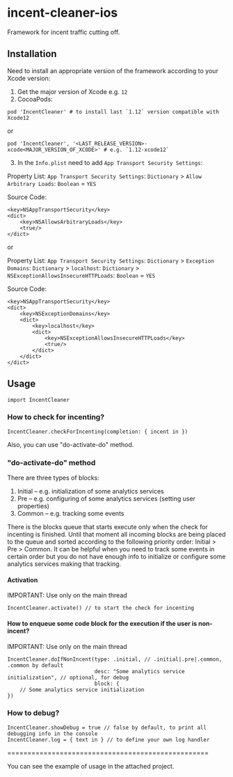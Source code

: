 # incent-cleaner-ios

Framework for incent traffic cutting off.

## Installation

Need to install an appropriate version of the framework according to your Xcode version:
1) Get the major version of Xcode e.g. `12`
2) CocoaPods:

```
pod 'IncentCleaner' # to install last `1.12` version compatible with Xcode12
```

or

```
pod 'IncentCleaner', '<LAST_RELEASE_VERSION>-xcode<MAJOR_VERSION_OF_XCODE>' # e.g. `1.12-xcode12`
```

3) In the `Info.plist` need to add `App Transport Security Settings`:

Property List:
`App Transport Security Settings`: `Dictionary` > `Allow Arbitrary Loads`: `Boolean` = `YES`

Source Code:
```
<key>NSAppTransportSecurity</key>
<dict>
    <key>NSAllowsArbitraryLoads</key>
    <true/>
</dict>
```

or

Property List:
`App Transport Security Settings`: `Dictionary` > `Exception Domains`: `Dictionary` > `localhost`: `Dictionary` > `NSExceptionAllowsInsecureHTTPLoads`: `Boolean` = `YES`

Source Code:
```
<key>NSAppTransportSecurity</key>
<dict>
    <key>NSExceptionDomains</key>
    <dict>
        <key>localhost</key>
        <dict>
            <key>NSExceptionAllowsInsecureHTTPLoads</key>
            <true/>
        </dict>
    </dict>
</dict>
```

## Usage

```
import IncentCleaner
```

### How to check for incenting?

```
IncentCleaner.checkForIncenting(completion: { incent in })
```

Also, you can use "do-activate-do" method.

### "do-activate-do" method

There are three types of blocks:
1) Initial – e.g. initialization of some analytics services
2) Pre – e.g. configuring of some analytics services (setting user properties)
3) Common – e.g. tracking some events

There is the blocks queue that starts execute only when the check for incenting is finished.
Until that moment all incoming blocks are being placed to the queue and sorted according to the following priority order: Initial > Pre > Common.
It can be helpful when you need to track some events in certain order but you do not have enough info to initialize or configure some analytics services making that tracking.

#### Activation

IMPORTANT: Use only on the main thread
```
IncentCleaner.activate() // to start the check for incenting 
```

#### How to enqueue some code block for the execution if the user is non-incent?

IMPORTANT: Use only on the main thread
```
IncentCleaner.doIfNonIncent(type: .initial, // .initial|.pre|.common, .common by default
                            desc: "Some analytics service initialization", // optional, for debug
                            block: {
    // Some analytics service initialization
})
```

### How to debug?

```
IncentCleaner.showDebug = true // false by default, to print all debugging info in the console
IncentCleaner.log = { text in } // to define your own log handler 
```

==================================================

You can see the example of usage in the attached project.
